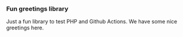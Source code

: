 ### Fun greetings library

Just a fun library to test PHP and Github Actions. We have some nice greetings
here.
